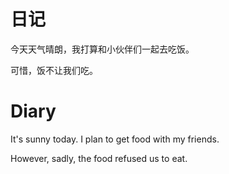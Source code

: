 # 日记

今天天气晴朗，我打算和小伙伴们一起去吃饭。

可惜，饭不让我们吃。

# Diary

It's sunny today. I plan to get food with my friends.

However, sadly, the food refused us to eat.
